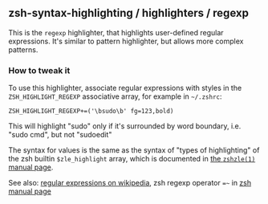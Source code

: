 zsh-syntax-highlighting / highlighters / regexp
------------------------------------------------

This is the `regexp` highlighter, that highlights user-defined regular expressions. It's similar to pattern highlighter, but allows more complex patterns.


### How to tweak it

To use this highlighter, associate regular expressions with styles in the
`ZSH_HIGHLIGHT_REGEXP` associative array, for example in `~/.zshrc`:

    ZSH_HIGHLIGHT_REGEXP+=('\bsudo\b' fg=123,bold)

This will highlight "sudo" only if it's surrounded by word boundary, i.e. "sudo cmd", but not "sudoedit"

The syntax for values is the same as the syntax of "types of highlighting" of
the zsh builtin `$zle_highlight` array, which is documented in [the `zshzle(1)`
manual page][zshzle-Character-Highlighting].

See also: [regular expressions on wikipedia][regexp-wiki], zsh regexp operator `=~` in [zsh manual page][zsh-man-regexp]

[zshzle-Character-Highlighting]: http://zsh.sourceforge.net/Doc/Release/Zsh-Line-Editor.html#Character-Highlighting
[regexp-wiki]: https://en.wikipedia.org/wiki/Regular_expression
[zsh-man-regexp]: http://zsh.sourceforge.net/Doc/Release/Conditional-Expressions.html#Conditional-Expressions
